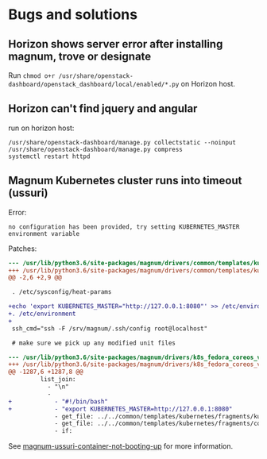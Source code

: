 # Bugs and solutions

## Horizon shows server error after installing magnum, trove or designate

Run `chmod o+r /usr/share/openstack-dashboard/openstack_dashboard/local/enabled/*.py` on Horizon host.

## Horizon can't find jquery and angular

run on horizon host:
```
/usr/share/openstack-dashboard/manage.py collectstatic --noinput
/usr/share/openstack-dashboard/manage.py compress
systemctl restart httpd
```

## Magnum Kubernetes cluster runs into timeout (ussuri)

Error:
```log
no configuration has been provided, try setting KUBERNETES_MASTER environment variable
```

Patches:
```diff
--- /usr/lib/python3.6/site-packages/magnum/drivers/common/templates/kubernetes/fragments/enable-services-master.sh.org	2020-12-08 23:43:31.721411768 +0100
+++ /usr/lib/python3.6/site-packages/magnum/drivers/common/templates/kubernetes/fragments/enable-services-master.sh	    2020-12-08 23:42:57.903622366 +0100
@@ -2,6 +2,9 @@

 . /etc/sysconfig/heat-params

+echo 'export KUBERNETES_MASTER="http://127.0.0.1:8080"' >> /etc/environment
+. /etc/environment
+
 ssh_cmd="ssh -F /srv/magnum/.ssh/config root@localhost"

 # make sure we pick up any modified unit files
```

```diff
--- /usr/lib/python3.6/site-packages/magnum/drivers/k8s_fedora_coreos_v1/templates/kubecluster.yaml.org	2020-12-09 01:17:55.840498009 +0100
+++ /usr/lib/python3.6/site-packages/magnum/drivers/k8s_fedora_coreos_v1/templates/kubecluster.yaml	    2020-12-09 01:18:41.168847934 +0100
@@ -1287,6 +1287,8 @@
         list_join:
           - "\n"
           -
+            - "#!/bin/bash"
+            - "export KUBERNETES_MASTER=http://127.0.0.1:8080"
             - get_file: ../../common/templates/kubernetes/fragments/kube-apiserver-to-kubelet-role.sh
             - get_file: ../../common/templates/kubernetes/fragments/core-dns-service.sh
             - if:
```

See [magnum-ussuri-container-not-booting-up](https://ask.openstack.org/en/question/128391/magnum-ussuri-container-not-booting-up/) for more information.

